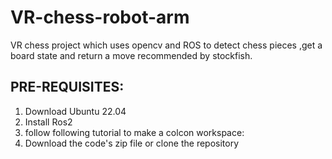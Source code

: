 # VR-chess-robot-arm
VR chess project which uses  opencv and ROS to detect chess pieces ,get a board state and return a move recommended by stockfish.

## PRE-REQUISITES:
1. Download Ubuntu 22.04
2. Install Ros2
3. follow following tutorial to make a colcon workspace:
4. Download the code's zip file or clone the repository



